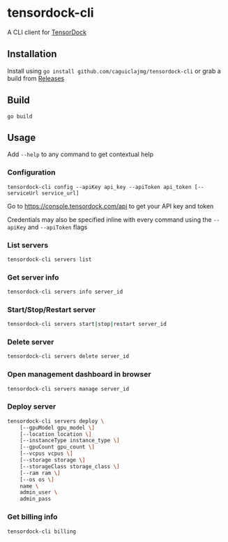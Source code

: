 # tensordock-cli

A CLI client for [TensorDock](https://tensordock.com)

## Installation

Install using `go install github.com/caguiclajmg/tensordock-cli` or grab a build from [Releases](https://github.com/caguiclajmg/tensordock-cli/releases)

## Build

```
go build
```

## Usage

Add `--help` to any command to get contextual help

### Configuration

```
tensordock-cli config --apiKey api_key --apiToken api_token [--serviceUrl service_url]
```

Go to https://console.tensordock.com/api to get your API key and token

Credentials may also be specified inline with every command using the `--apiKey` and `--apiToken` flags

### List servers

```sh
tensordock-cli servers list
```

### Get server info

```sh
tensordock-cli servers info server_id
```

### Start/Stop/Restart server

```sh
tensordock-cli servers start|stop|restart server_id
```

### Delete server

```sh
tensordock-cli servers delete server_id
```

### Open management dashboard in browser

```sh
tensordock-cli servers manage server_id
```

### Deploy server

```sh
tensordock-cli servers deploy \
    [--gpuModel gpu_model \]
    [--location location \]
    [--instanceType instance_type \]
    [--gpuCount gpu_count \]
    [--vcpus vcpus \]
    [--storage storage \]
    [--storageClass storage_class \]
    [--ram ram \]
    [--os os \]
    name \
    admin_user \
    admin_pass
```

### Get billing info

```sh
tensordock-cli billing
```